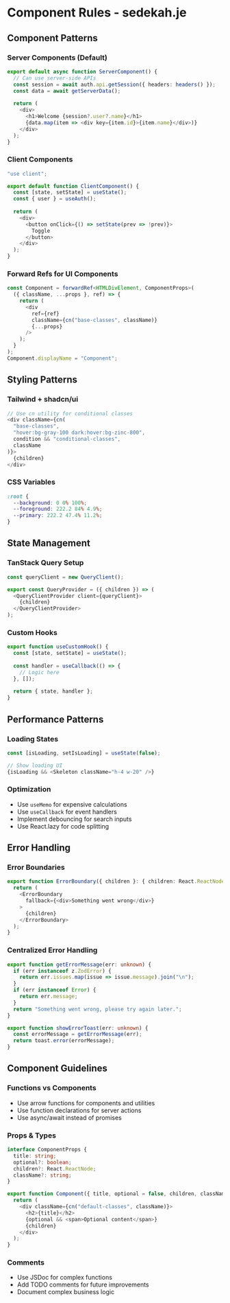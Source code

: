 # Component Rules - sedekah.je

## Component Patterns

### Server Components (Default)
```typescript
export default async function ServerComponent() {
  // Can use server-side APIs
  const session = await auth.api.getSession({ headers: headers() });
  const data = await getServerData();
  
  return (
    <div>
      <h1>Welcome {session?.user?.name}</h1>
      {data.map(item => <div key={item.id}>{item.name}</div>)}
    </div>
  );
}
```

### Client Components
```typescript
"use client";

export default function ClientComponent() {
  const [state, setState] = useState();
  const { user } = useAuth();
  
  return (
    <div>
      <button onClick={() => setState(prev => !prev)}>
        Toggle
      </button>
    </div>
  );
}
```

### Forward Refs for UI Components
```typescript
const Component = forwardRef<HTMLDivElement, ComponentProps>(
  ({ className, ...props }, ref) => {
    return (
      <div 
        ref={ref} 
        className={cn("base-classes", className)} 
        {...props} 
      />
    );
  }
);
Component.displayName = "Component";
```

## Styling Patterns

### Tailwind + shadcn/ui
```typescript
// Use cn utility for conditional classes
<div className={cn(
  "base-classes",
  "hover:bg-gray-100 dark:hover:bg-zinc-800",
  condition && "conditional-classes",
  className
)}>
  {children}
</div>
```

### CSS Variables
```css
:root {
  --background: 0 0% 100%;
  --foreground: 222.2 84% 4.9%;
  --primary: 222.2 47.4% 11.2%;
}
```

## State Management

### TanStack Query Setup
```typescript
const queryClient = new QueryClient();

export const QueryProvider = ({ children }) => (
  <QueryClientProvider client={queryClient}>
    {children}
  </QueryClientProvider>
);
```

### Custom Hooks
```typescript
export function useCustomHook() {
  const [state, setState] = useState();
  
  const handler = useCallback(() => {
    // Logic here
  }, []);
  
  return { state, handler };
}
```

## Performance Patterns

### Loading States
```typescript
const [isLoading, setIsLoading] = useState(false);

// Show loading UI
{isLoading && <Skeleton className="h-4 w-20" />}
```

### Optimization
- Use `useMemo` for expensive calculations
- Use `useCallback` for event handlers
- Implement debouncing for search inputs
- Use React.lazy for code splitting

## Error Handling

### Error Boundaries
```typescript
export function ErrorBoundary({ children }: { children: React.ReactNode }) {
  return (
    <ErrorBoundary
      fallback={<div>Something went wrong</div>}
    >
      {children}
    </ErrorBoundary>
  );
}
```

### Centralized Error Handling
```typescript
export function getErrorMessage(err: unknown) {
  if (err instanceof z.ZodError) {
    return err.issues.map(issue => issue.message).join("\n");
  }
  if (err instanceof Error) {
    return err.message;
  }
  return "Something went wrong, please try again later.";
}

export function showErrorToast(err: unknown) {
  const errorMessage = getErrorMessage(err);
  return toast.error(errorMessage);
}
```

## Component Guidelines

### Functions vs Components
- Use arrow functions for components and utilities
- Use function declarations for server actions
- Use async/await instead of promises

### Props & Types
```typescript
interface ComponentProps {
  title: string;
  optional?: boolean;
  children?: React.ReactNode;
  className?: string;
}

export function Component({ title, optional = false, children, className }: ComponentProps) {
  return (
    <div className={cn("default-classes", className)}>
      <h2>{title}</h2>
      {optional && <span>Optional content</span>}
      {children}
    </div>
  );
}
```

### Comments
- Use JSDoc for complex functions
- Add TODO comments for future improvements
- Document complex business logic